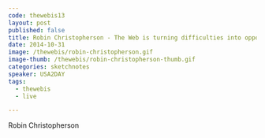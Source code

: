 ```yaml
---
code: thewebis13
layout: post
published: false
title: Robin Christopherson - The Web is turning difficulties into opportunities
date: 2014-10-31
image: /thewebis/robin-christopherson.gif
image-thumb: /thewebis/robin-christopherson-thumb.gif
categories: sketchnotes
speaker: USA2DAY
tags:
  - thewebis
  - live

---
```


Robin Christopherson
